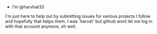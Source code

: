 - I’m @harvhat33

 I'm just here to help out by submitting issues for various projects I follow and hopefully that helps them. 
 I was 'harvat' but github wont let me log in with that account anymore, oh well.

<!---
harvhat33/harvhat33 is a ✨ special ✨ repository because its `README.md` (this file) appears on your GitHub profile.
You can click the Preview link to take a look at your changes.
--->
